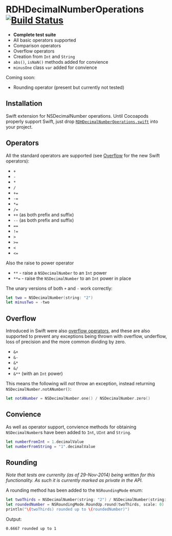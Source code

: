RDHDecimalNumberOperations [![Build Status](https://travis-ci.org/rhodgkins/RDHDecimalNumberOperations.svg)](https://travis-ci.org/rhodgkins/RDHDecimalNumberOperations)
==========================

* **Complete test suite**
* All basic operators supported
* Comparison operators
* Overflow operators
* Creation from `Int` and `String`
* `abs()`, `isNaN()` methods added for convience
* `minusOne` class `var` added for convience

Coming soon:
* Rounding operator (present but currently not tested)

Installation
-------
Swift extension for NSDecimalNumber operations.
Until Cocoapods properly support Swift, just drop [`RDHDecimalNumberOperations.swift`](https://github.com/rhodgkins/RDHDecimalNumberOperations/blob/master/RDHDecimalNumberOperations.swift) into your project.

Operators
---------

All the standard operators are supported (see [Overflow](#overflow) for the new Swift operators):
* `+`
* `-`
* `*`
* `/`
* `+=`
* `-=`
* `*=`
* `/=`
* `++` (as both prefix and suffix)
* `--` (as both prefix and suffix)
* `==`
* `!=`
* `>`
* `>=`
* `<`
* `<=`

Also the raise to power operator
* `**` - raise a `NSDecimalNumber` to an `Int` power
* `**=` - raise the `NSDecimalNumber` to an `Int` power in place

The unary versions of both `+` and `-` work correctly:
```swift
let two = NSDecimalNumber(string: "2")
let minusTwo = -two
```

Overflow
--------
Introduced in Swift were also [overflow operators](https://developer.apple.com/library/mac/documentation/Swift/Conceptual/Swift_Programming_Language/AdvancedOperators.html#//apple_ref/doc/uid/TP40014097-CH27-XID_73), and these are also supported to prevent any exceptions being thrown with overflow, underflow, loss of precision and the more common dividing by zero.
* `&+`
* `&-`
* `&*`
* `&/`
* `&**` (with an `Int` power)

This means the following will *not* throw an exception, instead returning `NSDecimalNumber.notANumber()`:
```swift
let notANumber = NSDecimalNumber.one() / NSDecimalNumber.zero()
```

Convience
---------
As well as operator support, convience methods for obtaining `NSDecimalNumber`s have been added to `Int`, `UInt` and `String`.
```swift
let numberFromInt = 1.decimalValue
let numberFromString = "1".decimalValue
```

Rounding
--------

*Note that tests are currenlty (as of 29-Nov-2014) being written for this functionality. As such it is currently marked as private in the API.*

A rounding method has been added to the `NSRoundingMode` enum:
```swift
let twoThirds = NSDecimalNumber(string: "2") / NSDecimalNumber(string: "3")
let roundedNumber = NSRoundingMode.RoundUp.round(twoThirds, scale: 0)
println("\(twoThirds) rounded up to \(roundedNumber)")
```
Output:
```
0.6667 rounded up to 1
```
